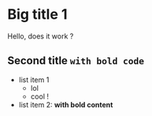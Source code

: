 ﻿
# Big title 1

Hello, does it work ?

## Second title **`with bold code`**

- list item 1
  + lol
  + cool !
- list item 2: __with bold content__

